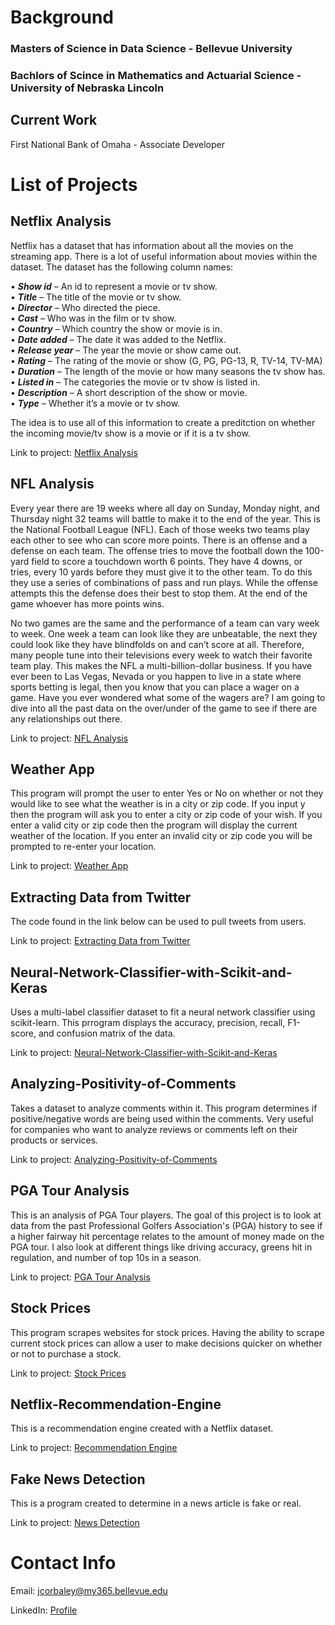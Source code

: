 # Background


### Masters of Science in Data Science - Bellevue University

### Bachlors of Scince in Mathematics and Actuarial Science - University of Nebraska Lincoln

## Current Work

First National Bank of Omaha - Associate Developer

# List of Projects


## Netflix Analysis 

Netflix has a dataset that has information about all the movies on the streaming app. There is a lot of useful information about movies within the dataset. The dataset has the following column names:

• ***Show id*** – An id to represent a movie or tv show.<br/>
• ***Title*** – The title of the movie or tv show.<br/>
• ***Director*** – Who directed the piece.<br/>
• ***Cast*** – Who was in the film or tv show.<br/>
• ***Country*** – Which country the show or movie is in.<br/>
• ***Date added*** – The date it was added to the Netflix.<br/>
• ***Release year*** – The year the movie or show came out.<br/>
• ***Rating*** – The rating of the movie or show (G, PG, PG-13, R, TV-14, TV-MA)<br/>
• ***Duration*** – The length of the movie or how many seasons the tv show has.<br/>
• ***Listed in*** – The categories the movie or tv show is listed in.<br/>
• ***Description*** – A short description of the show or movie.<br/>
• ***Type*** – Whether it’s a movie or tv show.

The idea is to use all of this information to create a preditction on whether the incoming movie/tv show is a movie or if it is a tv show.

Link to project: [Netflix Analysis](https://github.com/jcorbaley/Netflix-Analysis)

## NFL Analysis

Every year there are 19 weeks where all day on Sunday, Monday night, and Thursday night 32 teams will battle to make it to the end of the year. This is the National Football League (NFL). Each of those weeks two teams play each other to see who can score more points. There is an offense and a defense on each team. The offense tries to move the football down the 100-yard field to score a touchdown worth 6 points. They have 4 downs, or tries, every 10 yards before they must give it to the other team. To do this they use a series of combinations of pass and run plays. While the offense attempts this the defense does their best to stop them. At the end of the game whoever has more points wins.

No two games are the same and the performance of a team can vary week to week. One week a team can look like they are unbeatable, the next they could look like they have blindfolds on and can’t score at all. Therefore, many people tune into their televisions every week to watch their favorite team play. This makes the NFL a multi-billion-dollar business. If you have ever been to Las Vegas, Nevada or you happen to live in a state where sports betting is legal, then you know that you can place a wager on a game. Have you ever wondered what some of the wagers are? I am going to dive into all the past data on the over/under of the game to see if there are any relationships out there.

Link to project: [NFL Analysis](https://github.com/jcorbaley/NFL-Analysis)

## Weather App

This program will prompt the user to enter Yes or No on whether or not they would like to see what the weather is in a city or zip code. If you input y then the program will ask you to enter a city or zip code of your wish. If you enter a valid city or zip code then the program will display the current weather of the location. If you enter an invalid city or zip code you will be prompted to re-enter your location.

Link to project: [Weather App](https://github.com/jcorbaley/Weather-App)

## Extracting Data from Twitter

The code found in the link below can be used to pull tweets from users.

Link to project: [Extracting Data from Twitter](https://github.com/jcorbaley/Extracting-Data-from-Twitter)

## Neural-Network-Classifier-with-Scikit-and-Keras

Uses a multi-label classifier dataset to fit a neural network classifier using scikit-learn. This prrogram displays the accuracy, precision, recall, F1-score, and confusion matrix of the data. 

Link to project: [Neural-Network-Classifier-with-Scikit-and-Keras](https://github.com/jcorbaley/Neural-Network-Classifier-with-Scikit-and-Keras)

## Analyzing-Positivity-of-Comments

Takes a dataset to analyze comments within it. This program determines if positive/negative words are being used within the comments. Very useful for companies who want to analyze reviews or comments left on their products or services.

Link to project: [Analyzing-Positivity-of-Comments](https://github.com/jcorbaley/Analyzing-Positivity-of-Comments)

## PGA Tour Analysis

This is an analysis of PGA Tour players. The goal of this project is to look at data from the past Professional Golfers Association's (PGA) history to see if a higher fairway hit percentage relates to the amount of money made on the PGA tour. I also look at different things like driving accuracy, greens hit in regulation, and number of top 10s in a season.

Link to project: [PGA Tour Analysis](https://github.com/jcorbaley/PGA-Tour-Analysis)

## Stock Prices

This program scrapes websites for stock prices. Having the ability to scrape current stock prices can allow a user to make decisions quicker on whether or not to purchase a stock.

Link to project: [Stock Prices](https://github.com/jcorbaley/Stock-Prices)

## Netflix-Recommendation-Engine

This is a recommendation engine created with a Netflix dataset. 

Link to project: [Recommendation Engine](https://github.com/jcorbaley/Netflix-Recommendation-Engine)

## Fake News Detection

This is a program created to determine in a news article is fake or real.  

Link to project: [News Detection](https://github.com/jcorbaley/Fake-News-Detection)

# Contact Info

Email: jcorbaley@my365.bellevue.edu

LinkedIn: [Profile](www.linkedin.com/in/jason-corbaley-439530110)


